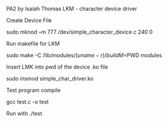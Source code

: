 PA2 by Isaiah Thomas
LKM - character device driver



Create Device File

sudo mknod –m 777 /dev/simple_character_device c 240 0



Run makefile for LKM

sudo make -C /lib/modules/$(uname -r)/build M=$PWD modules



Insert LMK into pwd of the device .ko file

sudo insmod simple_char_driver.ko



Test program compile

gcc test.c -o test

Run with ./test
